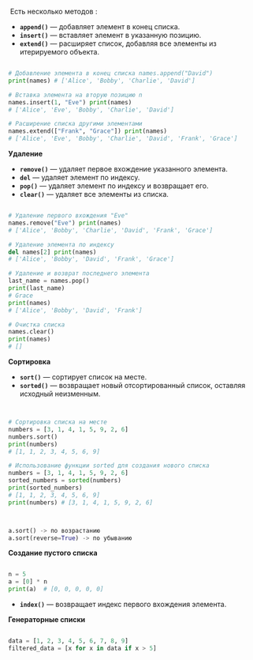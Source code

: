  Есть несколько методов : 
- **`append()`** — добавляет элемент в конец списка.
- **`insert()`** — вставляет элемент в указанную позицию.
- **`extend()`** — расширяет список, добавляя все элементы из итерируемого объекта.

```python

# Добавление элемента в конец списка names.append("David") 
print(names) # ['Alice', 'Bobby', 'Charlie', 'David'] 

# Вставка элемента на вторую позицию n
names.insert(1, "Eve") print(names) 
# ['Alice', 'Eve', 'Bobby', 'Charlie', 'David'] 

# Расширение списка другими элементами 
names.extend(["Frank", "Grace"]) print(names) 
# ['Alice', 'Eve', 'Bobby', 'Charlie', 'David', 'Frank', 'Grace']

```

**Удаление** 

- **`remove()`** — удаляет первое вхождение указанного элемента.
- **`del`** — удаляет элемент по индексу.
- **`pop()`** — удаляет элемент по индексу и возвращает его.
- **`clear()`** — удаляет все элементы из списка.

```python

# Удаление первого вхождения "Eve" 
names.remove("Eve") print(names) 
# ['Alice', 'Bobby', 'Charlie', 'David', 'Frank', 'Grace'] 

# Удаление элемента по индексу 
del names[2] print(names) 
# ['Alice', 'Bobby', 'David', 'Frank', 'Grace'] 

# Удаление и возврат последнего элемента 
last_name = names.pop() 
print(last_name) 
# Grace 
print(names) 
# ['Alice', 'Bobby', 'David', 'Frank'] 

# Очистка списка 
names.clear() 
print(names) 
# []

```


**Сортировка**

- **`sort()`** — сортирует список на месте.
- **`sorted()`** — возвращает новый отсортированный список, оставляя исходный неизменным.


```python


# Сортировка списка на месте 
numbers = [3, 1, 4, 1, 5, 9, 2, 6] 
numbers.sort() 
print(numbers) 
# [1, 1, 2, 3, 4, 5, 6, 9] 

# Использование функции sorted для создания нового списка 
numbers = [3, 1, 4, 1, 5, 9, 2, 6] 
sorted_numbers = sorted(numbers) 
print(sorted_numbers) 
# [1, 1, 2, 3, 4, 5, 6, 9] 
print(numbers) # [3, 1, 4, 1, 5, 9, 2, 6]



a.sort() -> по возрастанию
a.sort(reverse=True) -> по убыванию

```


**Создание пустого списка** 

```python

n = 5
a = [0] * n
print(a)  # [0, 0, 0, 0, 0]

```

- **`index()`** — возвращает индекс первого вхождения элемента.


**Генераторные списки** 

```python 

data = [1, 2, 3, 4, 5, 6, 7, 8, 9] 
filtered_data = [x for x in data if x > 5]

```

